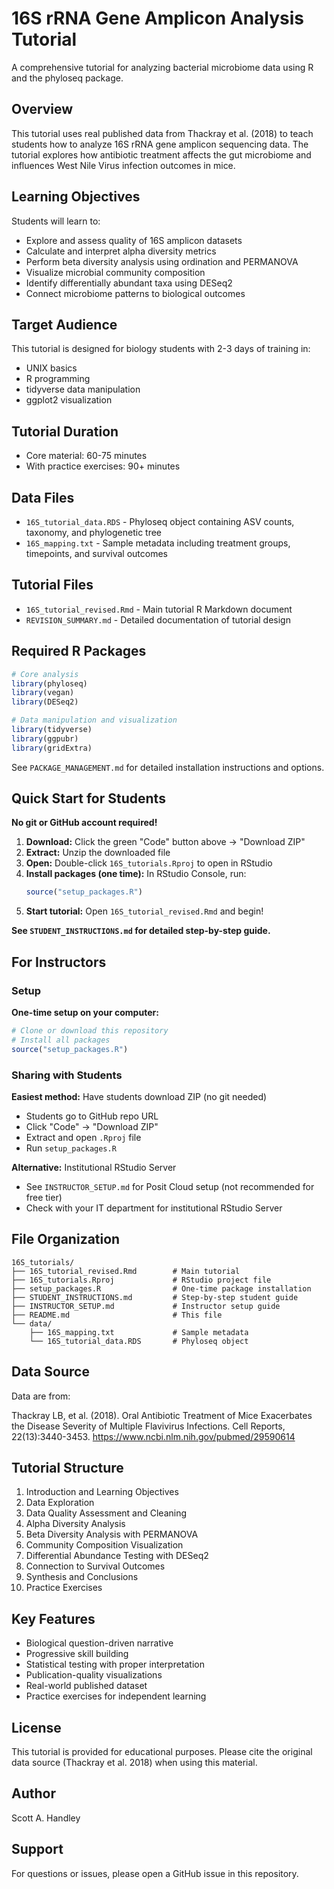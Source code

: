 # 16S rRNA Gene Amplicon Analysis Tutorial

A comprehensive tutorial for analyzing bacterial microbiome data using R and the phyloseq package.

## Overview

This tutorial uses real published data from Thackray et al. (2018) to teach students how to analyze 16S rRNA gene amplicon sequencing data. The tutorial explores how antibiotic treatment affects the gut microbiome and influences West Nile Virus infection outcomes in mice.

## Learning Objectives

Students will learn to:
- Explore and assess quality of 16S amplicon datasets
- Calculate and interpret alpha diversity metrics
- Perform beta diversity analysis using ordination and PERMANOVA
- Visualize microbial community composition
- Identify differentially abundant taxa using DESeq2
- Connect microbiome patterns to biological outcomes

## Target Audience

This tutorial is designed for biology students with 2-3 days of training in:
- UNIX basics
- R programming
- tidyverse data manipulation
- ggplot2 visualization

## Tutorial Duration

- Core material: 60-75 minutes
- With practice exercises: 90+ minutes

## Data Files

- `16S_tutorial_data.RDS` - Phyloseq object containing ASV counts, taxonomy, and phylogenetic tree
- `16S_mapping.txt` - Sample metadata including treatment groups, timepoints, and survival outcomes

## Tutorial Files

- `16S_tutorial_revised.Rmd` - Main tutorial R Markdown document
- `REVISION_SUMMARY.md` - Detailed documentation of tutorial design

## Required R Packages

```r
# Core analysis
library(phyloseq)
library(vegan)
library(DESeq2)

# Data manipulation and visualization
library(tidyverse)
library(ggpubr)
library(gridExtra)
```

See `PACKAGE_MANAGEMENT.md` for detailed installation instructions and options.

## Quick Start for Students

**No git or GitHub account required!**

1. **Download:** Click the green "Code" button above → "Download ZIP"
2. **Extract:** Unzip the downloaded file
3. **Open:** Double-click `16S_tutorials.Rproj` to open in RStudio
4. **Install packages (one time):** In RStudio Console, run:
   ```r
   source("setup_packages.R")
   ```
5. **Start tutorial:** Open `16S_tutorial_revised.Rmd` and begin!

**See `STUDENT_INSTRUCTIONS.md` for detailed step-by-step guide.**

## For Instructors

### Setup

**One-time setup on your computer:**
```r
# Clone or download this repository
# Install all packages
source("setup_packages.R")
```

### Sharing with Students

**Easiest method:** Have students download ZIP (no git needed)
- Students go to GitHub repo URL
- Click "Code" → "Download ZIP"
- Extract and open `.Rproj` file
- Run `setup_packages.R`

**Alternative:** Institutional RStudio Server
- See `INSTRUCTOR_SETUP.md` for Posit Cloud setup (not recommended for free tier)
- Check with your IT department for institutional RStudio Server

## File Organization

```
16S_tutorials/
├── 16S_tutorial_revised.Rmd        # Main tutorial
├── 16S_tutorials.Rproj             # RStudio project file
├── setup_packages.R                # One-time package installation
├── STUDENT_INSTRUCTIONS.md         # Step-by-step student guide
├── INSTRUCTOR_SETUP.md             # Instructor setup guide
├── README.md                       # This file
└── data/
    ├── 16S_mapping.txt             # Sample metadata
    └── 16S_tutorial_data.RDS       # Phyloseq object
```

## Data Source

Data are from:

Thackray LB, et al. (2018). Oral Antibiotic Treatment of Mice Exacerbates the Disease Severity of Multiple Flavivirus Infections. Cell Reports, 22(13):3440-3453.
https://www.ncbi.nlm.nih.gov/pubmed/29590614

## Tutorial Structure

1. Introduction and Learning Objectives
2. Data Exploration
3. Data Quality Assessment and Cleaning
4. Alpha Diversity Analysis
5. Beta Diversity Analysis with PERMANOVA
6. Community Composition Visualization
7. Differential Abundance Testing with DESeq2
8. Connection to Survival Outcomes
9. Synthesis and Conclusions
10. Practice Exercises

## Key Features

- Biological question-driven narrative
- Progressive skill building
- Statistical testing with proper interpretation
- Publication-quality visualizations
- Real-world published dataset
- Practice exercises for independent learning

## License

This tutorial is provided for educational purposes. Please cite the original data source (Thackray et al. 2018) when using this material.

## Author

Scott A. Handley

## Support

For questions or issues, please open a GitHub issue in this repository.
